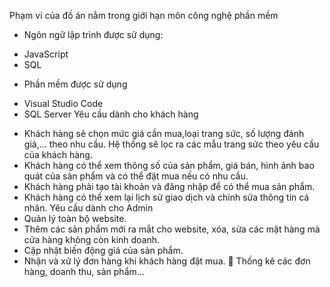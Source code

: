 Phạm vi của đồ án nằm trong giới hạn môn công nghệ phần mềm
-	Ngôn ngữ lập trình được sử dụng:
  
+	JavaScript 
+	SQL

-	Phần mềm được sử dụng

+	Visual Studio Code
+	SQL Server
Yêu cầu dành cho khách hàng
-	Khách hàng sẽ chọn mức giá cần mua,loại trang sức, số lượng đánh giá,... theo nhu cầu. Hệ thống sẽ lọc ra các mẫu trang sức theo yêu cầu của khách hàng.
-	Khách hàng có thể xem thông số của sản phẩm, giá bán, hình ảnh bao quát của sản phẩm và có thể đặt mua nếu có nhu cầu.
-	Khách hàng phải tạo tài khoản và đăng nhập để có thể mua sản phẩm.
-	Khách hàng có thể xem lại lịch sử giao dịch và chỉnh sửa thông tin cá nhân.
Yêu cầu dành cho Admin
-	Quản lý toàn bộ website. 
-	Thêm các sản phẩm mới ra mắt cho website, xóa, sửa các mặt hàng mà cửa hàng không còn kinh doanh.
-	Cập nhật biến động giá của sản phẩm.
-	Nhận và xử lý đơn hàng khi khách hàng đặt mua.
	Thống kê các đơn hàng, doanh thu, sản phẩm...

